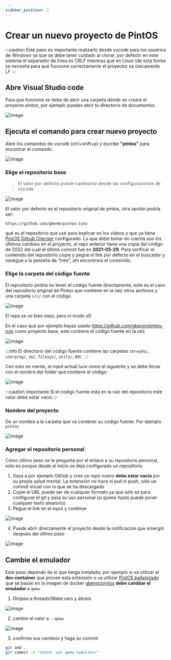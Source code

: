 ```yaml
---
sidebar_position: 2
---
```

# Crear un nuevo proyecto de PintOS

:::caution
Este paso es importante realizarlo desde vscode para los usuarios
de Windows ya que se debe tener cuidado al clonar, por defecto en este
sistema el separador de línea es CRLF mientras que en Linux (de esta forma se necesita para
que funcione correctamente el proyecto) es únicamente LF
:::


## Abre Visual Studio code
Para que funcione se debe de abrir una carpeta dónde se creará
el proyecto pintos, por ejemplo puedes abrir tu directorio
de documentos.

![image](assets/open-vscode.png)

## Ejecuta el comando para crear nuevo proyecto
Abre los comandos de vscode (ctrl+shift+p) y escribe
**"pintos"** para encontrar el comando.

![image](assets/create-cmd.png)

### Elige el repositorio base
> El valor por defecto puede cambiarse desde las configuraciones de vscode

![image](assets/choose-base-repo.png)

El valor por defecto es el repositorio original de pintos, otra opción
podría ser:

```
https://github.com/gbenm/pintos-tuto
```

qué es el repositorio que usé para explicar en los vídeos y que ya
tiene [PintOS Github Checker](/github-action) configurado. Lo que debe
tomar en cuenta son los últimos cambios en el proyecto, el repo anterior
tiene una copia del código de 2022 del cuál el último commit fue en **2021-05-29**.
Para verificar el contenido del repositorio copie y pegue el link por defecto
en el buscador y navegue a la pestaña de "tree", ahí encontrará el contenido.

### Elige la carpeta del código fuente
El repositorio podría no tener el código fuente directamente, este
es el caso del repositorio original de Pintos que contiene en la raíz
otros archivos y una carpeta `src/` con el código

<p align="center">

![image](assets/original-repo.png)

El repo se ve bien viejo, pero ni modo xD
</p>

En el caso que por ejemplo hayas usado https://github.com/gbenm/pintos-tuto
como proyecto base, este contiene el código fuente en la raíz

![image](assets/pintos-tuto-repo.png)

:::info
El directorio del código fuente contiene las carpetas `threads/`, `userprog/`, `vm/`, `filesys/`,
`utils/`, etc.
:::

Con esto en mente, el input actual luce como el siguiente y se debe llenar con
el nombre del folder que contiene el código:

![image](assets/source-code-folder.png)

:::caution Importante
Si el código fuente está en la raíz del repositorio este valor
debe estar vacío
:::

### Nombre del proyecto
De un nombre a la carpeta que va contener su código fuente. Por ejemplo
`pintos`

![image](assets/pj-name.png)


### Agregar el repositorio personal
Cómo último paso se le pregunta por el enlace a su repositorio personal,
esto es porque desde el inicio se deja configurado un repositorio.

1. Vaya a por ejemplo Github y cree un repo nuevo **debe estar vacío** por
su propia salud mental. La extensión no hace ni pull ni push, sólo un commit
inicial con lo que se ha descargado
2. Copie el URL puede ser de cualquier formato ya que sólo es para configurar
el git y para su uso personal (si quiere hasta puede poner cualquier texto aleatorio)
3. Pegue el link en el input y continue

  ![image](assets/repo-url.png)

4. Puede abrir directamente el proyecto desde la notificación que emergió después del
último paso

  ![image](assets/open-pj.png)

## Cambie el emulador
Este paso depende de lo que tenga instalado, por ejemplo si va utilizar el **dev container**
que provee esta extensión o va utilizar [PintOS ballenizado](/pintos-docker) que se basan
en la imagen de docker [gbenm/pintos](https://hub.docker.com/r/gbenm/pintos) **debe cambiar
el emulador** a `qemu`

1. Diríjase a threads/Make.vars y ábralo

  ![image](assets/open-make-vars.png)

2. cambie el valor a `--qemu`

  ![image](assets/use-qemu.png)

3. confirme sus cambios y haga su commit
  ```bash
  git add .
  git commit -m "chore: use qemu simulator"
  ```
